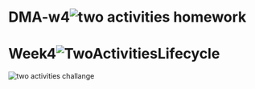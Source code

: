 # DMA-w4![two activities homework](https://user-images.githubusercontent.com/50352746/161839592-911f421f-e484-4761-828b-9bfe80c0f604.gif)<br/>
# Week4![TwoActivitiesLifecycle](https://user-images.githubusercontent.com/50390723/161801879-9eb1a79a-7403-4936-a581-1011c5b2d34a.gif)<br/>

![two activities challange](https://user-images.githubusercontent.com/50352746/161839600-c23f9e69-317c-4436-bc70-a3145053cdf6.gif)
